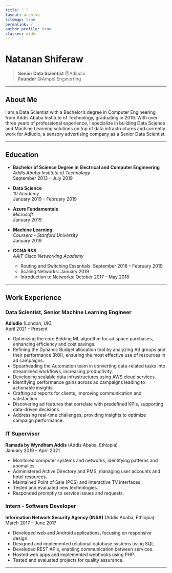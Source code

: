 ```yaml
---
title: " "
layout: archive
sitemap: true
permalink: /
author_profile: true
classes: wide
---
```


# Natanan Shiferaw
> **Senior Data Scientist** @Adludio   
> **Founder** @Ampol Enginerring   



 

---

## About Me



I am a Data Scientist with a Bachelor’s degree in Computer Engineering from Addis Ababa Institute of Technology, graduating in 2019. With over three years of professional experience, I specialize in building Data Science and Machine Learning solutions on top of data infrastructures and currently work for Adludio, a sensory advertising company as a Senior Data Scientist.

---

## Education

- **Bachelor of Science Degree in Electrical and Computer Engineering**  
  *Addis Ababa Institute of Technology*  
  September 2013 – July 2019

- **Data Science**  
  *10 Academy*  
  January 2019 – February 2019

- **Azure Fundamentals**  
  *Microsoft*  
  January 2019

- **Machine Learning**  
  *Coursera - Stanford University*  
  January 2019

- **CCNA R&S**  
  *AAiT Cisco Networking Academy*  
  - Routing and Switching Essentials: September 2018 – February 2019  
  - Scaling Networks: January 2019  
  - Introduction to Networks: October 2017 – May 2018

---

## Work Experience

### Data Scientist, Senior Machine Learning Engineer  
**Adludio** (London, UK)  
April 2021 – Present  
- Optimizing the core Bidding ML algorithm for ad space purchases, enhancing efficiency and cost savings.  
- Refining the Dynamic Budget allocation tool by analyzing Ad groups and their performance (ROI), ensuring the most effective use of resources in ad campaigns.  
- Spearheading the Automation team in converting data-related tasks into streamlined workflows, increasing productivity.  
- Developing scalable data infrastructures using AWS cloud services.  
- Identifying performance gains across ad campaigns leading to actionable insights.  
- Crafting ad reports for clients, improving communication and satisfaction.  
- Discovering ad features that correlate with predefined KPIs, supporting data-driven decisions.  
- Addressing real-time challenges, providing insights to optimize campaign performance.

### IT Supervisor  
**Ramada by Wyndham Addis** (Addis Ababa, Ethiopia)  
January 2019 – April 2021  
- Monitored computer systems and networks, identifying patterns and anomalies.  
- Administered Active Directory and PMS, managing user accounts and hotel resources.  
- Maintained Point of Sale (POS) and Interactive TV interfaces.  
- Tested and evaluated new technologies.  
- Responded promptly to service issues and requests.

### Intern - Software Developer  
**Information Network Security Agency (INSA)** (Addis Ababa, Ethiopia)  
March 2017 – June 2017  
- Developed web and Android applications, focusing on responsive design.  
- Designed and implemented relational database systems using SQL.  
- Developed REST APIs, enabling communication between services.  
- Hosted web apps and implemented webhooks using PHP.  
- Tested and evaluated projects for quality assurance.



 
---


